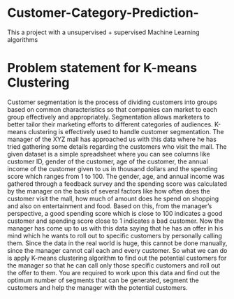 # Customer-Category-Prediction-
This a  project with a unsupervised + supervised Machine Learning algorithms 

# Problem statement for K-means Clustering
Customer segmentation is the process of dividing customers into groups based on common characteristics so that companies can market to each group effectively and appropriately. Segmentation allows marketers to better tailor their marketing efforts to different categories of audiences. K-means clustering is effectively used to handle customer segmentation.
The manager of the XYZ mall has approached us with this data where he has tried gathering some details regarding the customers who visit the mall. The given dataset is a simple spreadsheet where you can see columns like customer ID, gender of the customer, age of the customer, the annual income of the customer given to us in thousand dollars and the spending score which ranges from 1 to 100. The gender, age, and annual income was gathered through a feedback survey and the spending score was calculated by the manager on the basis of several factors like how often does the customer visit the mall, how much of amount does he spend on shopping and also on entertainment and food. Based on this, from the manager’s perspective, a good spending score which is close to 100 indicates a good customer and spending score close to 1 indicates a bad customer. 
Now the manager has come up to us with this data saying that he has an offer in his mind which he wants to roll out to specific customers by personally calling them. Since the data in the real world is huge, this cannot be done manually, since the manager cannot call each and every customer. So what we can do is apply K-means clustering algorithm to find out the potential customers for the manager so that he can call only those specific customers and roll out the offer to them.
You are required to work upon this data and find out the optimum number of segments that can be generated, segment the customers and help the manager with the potential customers.

